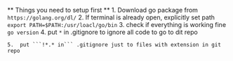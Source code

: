 ** Things you need to setup first **
	1.	Download go package from 
		```
		https://golang.org/dl/
		```
	2.	If terminal is already open, explicitly set path
		```
		export PATH=$PATH:/usr/loacl/go/bin
		```
	3.	check if everything is working fine
		```
		go version
		```
	4.	put ```*``` in .gitignore to ignore all code to go to dit repo
		
	5. 	put ```!*.* in``` .gitignore just to files with extension in git repo
